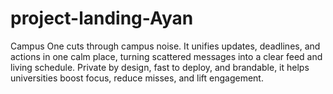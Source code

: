 # project-landing-Ayan
Campus One cuts through campus noise. It unifies updates, deadlines, and actions in one calm place, turning scattered messages into a clear feed and living schedule. Private by design, fast to deploy, and brandable, it helps universities boost focus, reduce misses, and lift engagement.
